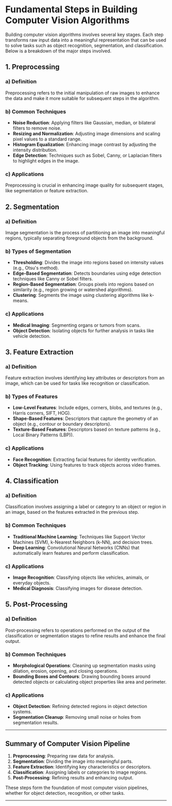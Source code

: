 # Fundamental Steps in Building Computer Vision Algorithms

Building computer vision algorithms involves several key stages. Each step transforms raw input data into a meaningful representation that can be used to solve tasks such as object recognition, segmentation, and classification. Below is a breakdown of the major steps involved.

## 1. **Preprocessing**

### a) **Definition**
   Preprocessing refers to the initial manipulation of raw images to enhance the data and make it more suitable for subsequent steps in the algorithm.

### b) **Common Techniques**
   - **Noise Reduction**: Applying filters like Gaussian, median, or bilateral filters to remove noise.
   - **Resizing and Normalization**: Adjusting image dimensions and scaling pixel values to a standard range.
   - **Histogram Equalization**: Enhancing image contrast by adjusting the intensity distribution.
   - **Edge Detection**: Techniques such as Sobel, Canny, or Laplacian filters to highlight edges in the image.
   

### c) **Applications**
   Preprocessing is crucial in enhancing image quality for subsequent stages, like segmentation or feature extraction.

## 2. **Segmentation**

### a) **Definition**
   Image segmentation is the process of partitioning an image into meaningful regions, typically separating foreground objects from the background.

### b) **Types of Segmentation**
   - **Thresholding**: Divides the image into regions based on intensity values (e.g., Otsu's method).
   - **Edge-Based Segmentation**: Detects boundaries using edge detection techniques like Canny or Sobel filters.
   - **Region-Based Segmentation**: Groups pixels into regions based on similarity (e.g., region growing or watershed algorithms).
   - **Clustering**: Segments the image using clustering algorithms like k-means.

### c) **Applications**
   - **Medical Imaging**: Segmenting organs or tumors from scans.
   - **Object Detection**: Isolating objects for further analysis in tasks like vehicle detection.

## 3. **Feature Extraction**

### a) **Definition**
   Feature extraction involves identifying key attributes or descriptors from an image, which can be used for tasks like recognition or classification.

### b) **Types of Features**
   - **Low-Level Features**: Include edges, corners, blobs, and textures (e.g., Harris corners, SIFT, HOG).
   - **Shape-Based Features**: Descriptors that capture the geometry of an object (e.g., contour or boundary descriptors).
   - **Texture-Based Features**: Descriptors based on texture patterns (e.g., Local Binary Patterns (LBP)).

### c) **Applications**
   - **Face Recognition**: Extracting facial features for identity verification.
   - **Object Tracking**: Using features to track objects across video frames.

## 4. **Classification**

### a) **Definition**
   Classification involves assigning a label or category to an object or region in an image, based on the features extracted in the previous step.

### b) **Common Techniques**
   - **Traditional Machine Learning**: Techniques like Support Vector Machines (SVM), k-Nearest Neighbors (k-NN), and decision trees.
   - **Deep Learning**: Convolutional Neural Networks (CNNs) that automatically learn features and perform classification.
   

### c) **Applications**
   - **Image Recognition**: Classifying objects like vehicles, animals, or everyday objects.
   - **Medical Diagnosis**: Classifying images for disease detection.

## 5. **Post-Processing**

### a) **Definition**
   Post-processing refers to operations performed on the output of the classification or segmentation stages to refine results and enhance the final output.

### b) **Common Techniques**
   - **Morphological Operations**: Cleaning up segmentation masks using dilation, erosion, opening, and closing operations.
   - **Bounding Boxes and Contours**: Drawing bounding boxes around detected objects or calculating object properties like area and perimeter.

### c) **Applications**
   - **Object Detection**: Refining detected regions in object detection systems.
   - **Segmentation Cleanup**: Removing small noise or holes from segmentation results.

---

## Summary of Computer Vision Pipeline

1. **Preprocessing**: Preparing raw data for analysis.
2. **Segmentation**: Dividing the image into meaningful parts.
3. **Feature Extraction**: Identifying key characteristics or descriptors.
4. **Classification**: Assigning labels or categories to image regions.
5. **Post-Processing**: Refining results and enhancing output.

These steps form the foundation of most computer vision pipelines, whether for object detection, recognition, or other tasks.

---
